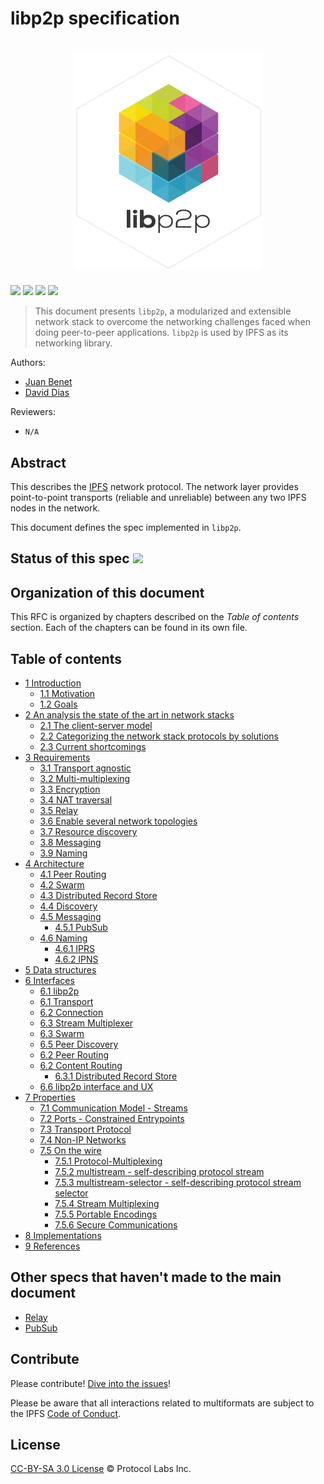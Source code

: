 # libp2p specification

<h1 align="center">
  <img src="https://raw.githubusercontent.com/libp2p/libp2p/a13997787e57d40d6315b422afbe1ceb62f45511/logo/libp2p-logo.png" alt="libp2p logo"/>
</h1>

<a href="http://protocol.ai"><img src="https://img.shields.io/badge/made%20by-Protocol%20Labs-blue.svg?style=flat-square" /></a>
<a href="http://libp2p.io/"><img src="https://img.shields.io/badge/project-libp2p-yellow.svg?style=flat-square" /></a>
<a href="http://webchat.freenode.net/?channels=%23libp2p"><img src="https://img.shields.io/badge/freenode-%23libp2p-yellow.svg?style=flat-square" /></a>
<a href="https://waffle.io/libp2p/libp2p"><img src="https://img.shields.io/badge/pm-waffle-yellow.svg?style=flat-square" /></a>

> This document presents `libp2p`, a modularized and extensible network stack to overcome the networking challenges faced when doing peer-to-peer applications. `libp2p` is used by IPFS as its networking library.

Authors:

- [Juan Benet](https://github.com/jbenet)
- [David Dias](https://github.com/daviddias)

Reviewers:

- `N/A`

## Abstract

This describes the [IPFS](https://ipfs.io/) network protocol. The network layer provides point-to-point transports (reliable and unreliable) between any two IPFS nodes in the network.

This document defines the spec implemented in `libp2p`.

## Status of this spec ![](https://img.shields.io/badge/status-wip-orange.svg?style=flat-square)

## Organization of this document

This RFC is organized by chapters described on the *Table of contents* section. Each of the chapters can be found in its own file.

## Table of contents

- [1 Introduction](1-introduction.md)
  - [1.1 Motivation](1-introduction.md#11-motivation)
  - [1.2 Goals](1-introduction.md#12-goals)
- [2 An analysis the state of the art in network stacks](2-state-of-the-art.md)
  - [2.1 The client-server model](2-state-of-the-art.md#21-the-client-server-model)
  - [2.2 Categorizing the network stack protocols by solutions](2-state-of-the-art.md#22-categorizing-the-network-stack-protocols-by-solutions)
  - [2.3 Current shortcomings](2-state-of-the-art.md#23-current-shortcomings)
- [3 Requirements](3-requirements.md)
  - [3.1 Transport agnostic](3-requirements.md#34-transport-agnostic)
  - [3.2 Multi-multiplexing](3-requirements.md#35-multi-multiplexing)
  - [3.3 Encryption](3-requirements.md#33-encryption)
  - [3.4 NAT traversal](3-requirements.md#31-nat-traversal)
  - [3.5 Relay](3-requirements.md#32-relay)
  - [3.6 Enable several network topologies](3-requirements.md#36-enable-several-network-topologies)
  - [3.7 Resource discovery](3-requirements.md#37-resource-discovery)
  - [3.8 Messaging](3-requirements.md#38-messaging)
  - [3.9 Naming](3-requirements.md#38-naming)
- [4 Architecture](4-architecture.md)
  - [4.1 Peer Routing](4-architecture.md#41-peer-routing)
  - [4.2 Swarm](4-architecture.md#42-swarm)
  - [4.3 Distributed Record Store](4-architecture.md#43-distributed-record-store)
  - [4.4 Discovery](4-architecture.md#44-discovery)
  - [4.5 Messaging](4-architecture.md#45-messaging)
    - [4.5.1 PubSub](4-architecture.md#451-pubsub)
  - [4.6 Naming](4-architecture.md#46-naming)
    - [4.6.1 IPRS](4-architecture.md#461-iprs)
    - [4.6.2 IPNS](4-architecture.md#462-ipns)
- [5 Data structures](5-datastructures.md)
- [6 Interfaces](6-interfaces.md)
  - [6.1 libp2p](6-interfaces.md#61-libp2p)
  - [6.1 Transport](6-interfaces.md)
  - [6.2 Connection](6-interfaces.md)
  - [6.3 Stream Multiplexer](6-interfaces.md)
  - [6.3 Swarm](6-interfaces.md#63-swarm)
  - [6.5 Peer Discovery](6-interfaces.md#65-peer-discovery)
  - [6.2 Peer Routing](6-interfaces.md#62-peer-routing)
  - [6.2 Content Routing](6-interfaces.md#62-peer-routing)
    - [6.3.1 Distributed Record Store](6-interfaces.md#64-distributed-record-store)
  - [6.6 libp2p interface and UX](6-interfaces.md#66-libp2p-interface-and-ux)
- [7 Properties](7-properties.md)
  - [7.1 Communication Model - Streams](7-properties.md#71-communication-model---streams)
  - [7.2 Ports - Constrained Entrypoints](7-properties.md#72-ports---constrained-entrypoints)
  - [7.3 Transport Protocol](7-properties.md#73-transport-protocols)
  - [7.4 Non-IP Networks](7-properties.md#74-non-ip-networks)
  - [7.5 On the wire](7-properties.md#75-on-the-wire)
    - [7.5.1 Protocol-Multiplexing](7-properties.md#751-protocol-multiplexing)
    - [7.5.2 multistream - self-describing protocol stream](7-properties.md#752-multistream---self-describing-protocol-stream)
    - [7.5.3 multistream-selector - self-describing protocol stream selector](7-properties.md#753-multistream-selector---self-describing-protocol-stream-selector)
    - [7.5.4 Stream Multiplexing](7-properties.md#754-stream-multiplexing)
    - [7.5.5 Portable Encodings](7-properties.md#755-portable-encodings)
    - [7.5.6 Secure Communications](7-properties.md#756-secure-communications)
- [8 Implementations](8-implementations.md)
- [9 References](9-references.md)

## Other specs that haven't made to the main document

- [Relay](/relay)
- [PubSub](/pubsub)

## Contribute

Please contribute! [Dive into the issues](https://github.com/libp2p/specs/issues)!

Please be aware that all interactions related to multiformats are subject to the IPFS [Code of Conduct](https://github.com/ipfs/community/blob/master/code-of-conduct.md).

## License

[CC-BY-SA 3.0 License](https://creativecommons.org/licenses/by-sa/3.0/us/) © Protocol Labs Inc.
